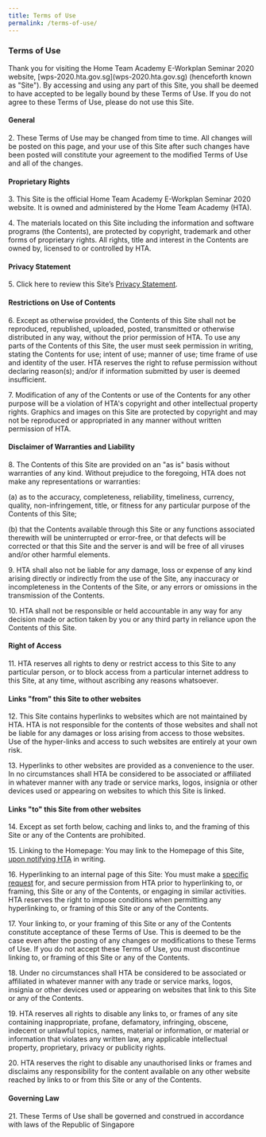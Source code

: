 ```yaml
---
title: Terms of Use
permalink: /terms-of-use/
---
```

<h3>Terms of Use</h3>
Thank you for visiting the Home Team Academy E-Workplan Seminar 2020 website, [wps-2020.hta.gov.sg](wps-2020.hta.gov.sg) (henceforth known as "Site"). By accessing and using any part of this Site, you shall be deemed to have accepted to be legally bound by these Terms of Use. If you do not agree to these Terms of Use, please do not use this Site.
<br>
<h4>General</h4>
<p>2. These Terms of Use may be changed from time to time. All changes will be posted on this page, and your use of this Site after such changes have been posted will constitute your agreement to the modified Terms of Use and all of the changes.</p>

<h4>Proprietary Rights</h4>
<p>3. This Site is the official Home Team Academy E-Workplan Seminar 2020 website. It is owned and administered by the Home Team Academy (HTA).</p>

<p>4. The materials located on this Site including the information and software programs (the Contents), are protected by copyright, trademark and other forms of proprietary rights. All rights, title and interest in the Contents are owned by, licensed to or controlled by HTA.</p>

<h4>Privacy Statement</h4>
<p>5. Click here to review this Site’s <a href="/privacy">Privacy Statement</a>.</p>

<h4>Restrictions on Use of Contents</h4>
<p>6. Except as otherwise provided, the Contents of this Site shall not be reproduced, republished, uploaded, posted, transmitted or otherwise distributed in any way, without the prior permission of HTA. To use any parts of the Contents of this Site, the user must seek permission in writing, stating the Contents for use; intent of use; manner of use; time frame of use and identity of the user. HTA reserves the right to refuse permission without declaring reason(s); and/or if information submitted by user is deemed insufficient.</p>

<p>7. Modification of any of the Contents or use of the Contents for any other purpose will be a violation of HTA's copyright and other intellectual property rights. Graphics and images on this Site are protected by copyright and may not be reproduced or appropriated in any manner without written permission of HTA.</p>

<h4>Disclaimer of Warranties and Liability</h4>
<p>8. The Contents of this Site are provided on an "as is" basis without warranties of any kind. Without prejudice to the foregoing, HTA does not make any representations or warranties:</p>

<p>(a) as to the accuracy, completeness, reliability, timeliness, currency, quality, non-infringement, title, or fitness for any particular purpose of the Contents of this Site;</p>

<p>(b) that the Contents available through this Site or any functions associated therewith will be uninterrupted or error-free, or that defects will be corrected or that this Site and the server is and will be free of all viruses and/or other harmful elements.
</p>
<p>9. HTA shall also not be liable for any damage, loss or expense of any kind arising directly or indirectly from the use of the Site, any inaccuracy or incompleteness in the Contents of the Site, or any errors or omissions in the transmission of the Contents.</p>

<p>10. HTA shall not be responsible or held accountable in any way for any decision made or action taken by you or any third party in reliance upon the Contents of this Site.</p>

<h4>Right of Access</h4>
<p>11. HTA reserves all rights to deny or restrict access to this Site to any particular person, or to block access from a particular internet address to this Site, at any time, without ascribing any reasons whatsoever.</p>

<h4>Links "from" this Site to other websites</h4>
<p>12. This Site contains hyperlinks to websites which are not maintained by HTA. HTA is not responsible for the contents of those websites and shall not be liable for any damages or loss arising from access to those websites. Use of the hyper-links and access to such websites are entirely at your own risk.</p>

<p>13. Hyperlinks to other websites are provided as a convenience to the user. In no circumstances shall HTA be considered to be associated or affiliated in whatever manner with any trade or service marks, logos, insignia or other devices used or appearing on websites to which this Site is linked.</p>

<h4>Links "to" this Site from other websites</h4>
<p>14. Except as set forth below, caching and links to, and the framing of this Site or any of the Contents are prohibited.</p>

<p>15. Linking to the Homepage: You may link to the Homepage of this Site, <a href="/contact-us">upon notifying HTA</a> in writing.</p>

<p>16. Hyperlinking to an internal page of this Site: You must make a <a href="/contact-us">specific request</a> for, and secure permission from HTA prior to hyperlinking to, or framing, this Site or any of the Contents, or engaging in similar activities. HTA reserves the right to impose conditions when permitting any hyperlinking to, or framing of this Site or any of the Contents.</p>

<p>17. Your linking to, or your framing of this Site or any of the Contents constitute acceptance of these Terms of Use. This is deemed to be the case even after the posting of any changes or modifications to these Terms of Use. If you do not accept these Terms of Use, you must discontinue linking to, or framing of this Site or any of the Contents.</p>

<p>18. Under no circumstances shall HTA be considered to be associated or affiliated in whatever manner with any trade or service marks, logos, insignia or other devices used or appearing on websites that link to this Site or any of the Contents.</p>

<p>19. HTA reserves all rights to disable any links to, or frames of any site containing inappropriate, profane, defamatory, infringing, obscene, indecent or unlawful topics, names, material or information, or material or information that violates any written law, any applicable intellectual property, proprietary, privacy or publicity rights.</p>

<p>20. HTA reserves the right to disable any unauthorised links or frames and disclaims any responsibility for the content available on any other website reached by links to or from this Site or any of the Contents.
</p>
<h4>Governing Law</h4>
<p>21. These Terms of Use shall be governed and construed in accordance with laws of the Republic of Singapore</p>

